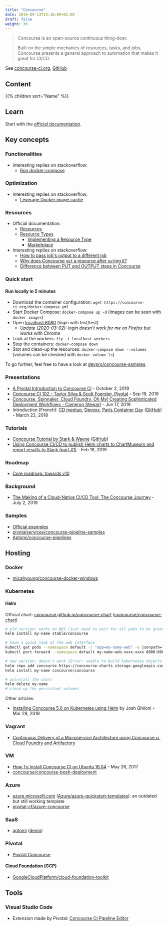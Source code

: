 ```yaml
---
title: "Concourse"
date: 2019-09-13T15:10:09+02:00
draft: false
weight: 30
---
```


> Concourse is an open-source continuous thing-doer.
>
> Built on the simple mechanics of resources, tasks, and jobs, Concourse presents a general approach to automation that makes it great for CI/CD.

See [concourse-ci.org](https://concourse-ci.org/), [GitHub](https://github.com/concourse/concourse)

## Content

{{% children sort="Name" %}}

## Learn

Start with the [official documentation](https://concourse-ci.org/docs.html).

## Key concepts

### Functionalities

- Interesting replies on stackoverflow:
  - [Run docker-compose](https://stackoverflow.com/questions/37919989/concourse-ci-how-to-run-functional-tests)

### Optimization

- Interesting replies on stackoverflow:
  - [Leverage Docker image cache](https://stackoverflow.com/questions/44475165/concourse-ci-leverage-docker-image-cache)

### Resources

- Official documentation:
  - [Resources](https://concourse-ci.org/resources.html)
  - [Resource Types](https://resource-types.concourse-ci.org/)
    - [Implementing a Resource Type](https://concourse-ci.org/implementing-resource-types.html)
    - [Marketplace](https://resource-types.concourse-ci.org/)
- Interesting replies on stackoverflow:
  - [How to pass job's output to a different job](https://stackoverflow.com/questions/42634934/concourse-how-to-pass-jobs-output-to-a-different-job)
  - [Why does Concourse `get` a resource after `put`ing it?](https://stackoverflow.com/questions/38964299/why-does-concourse-get-a-resource-after-puting-it)
  - [Difference between PUT and OUTPUT steps in Concourse](https://stackoverflow.com/questions/59142135/difference-between-put-and-output-steps-in-concourse)

### Quick start

#### Run locally in 5 minutes

- Download the container configuration: `wget https://concourse-ci.org/docker-compose.yml`
- Start Docker Compose: `docker-compose up -d` (images can be seen with `docker images`)
- Open [localhost:8080](http://localhost:8080/) (login with test/test)
  - _Update (2020-03-02): login doesn't work for me on Firefox but works with Chrome_
- Look at the workers:  `fly -t localhost workers`
- Stop the containers: `docker-compose down`
- Stot and clean-up the resources: `docker-compose down --volumes` (volumes can be checked with `docker volume ls`)

To go further, feel free to have a look at [devpro/concourse-samples](https://github.com/devpro/concourse-samples).

### Presentations

- [A Pivotal Introduction to Concourse CI](https://www.youtube.com/watch?v=0bi_EWzhPvs&amp=&feature=youtu.be) - October 2, 2019
- [Concourse CI 102 - Taylor Silva & Scott Foerster, Pivotal](https://www.youtube.com/watch?v=H-4pvC7t2AI) - Sep 19, 2019
- [Concourse, Spinnaker, Cloud Foundry, Oh My! Creating Sophisticated Deployment Workflows - Cameron Stewart](https://www.slideshare.net/Pivotal/concourse-spinnaker-cloud-foundry-oh-my-creating-sophisticated-deployment-workflows-cameron-stewart) - Jun 17, 2019
- Introduction (French): [CD meetup](https://www.youtube.com/watch?v=IytJAamVdCs), [Devoxx](https://www.youtube.com/watch?v=moiSC3gmCew), [Paris Container Day](https://www.youtube.com/watch?v=Qv9FsIlyN-U) ([GitHub](https://github.com/Kehrlann/concourse-demo)) - March 22, 2018

### Tutorials

- [Concourse Tutorial by Stark & Wayne](https://concoursetutorial.com/) ([GitHub](https://github.com/starkandwayne/concourse-tutorial/))
- [Using Concourse CI/CD to publish Helm charts to ChartMuseum and report results to Slack (part #1)](https://medium.com/aptomi/using-concourse-ci-cd-to-publish-helm-charts-to-chartmuseum-and-report-results-to-slack-part-1-19d64dc7394b) - Feb 19, 2019

### Roadmap

- [Core roadmap: towards v10](https://blog.concourse-ci.org/core-roadmap-towards-v10/)

### Background

- [The Making of a Cloud-Native CI/CD Tool: The Concourse Journey](https://content.pivotal.io/blog/the-making-of-a-cloud-native-ci-cd-tool-the-concourse-journey) - July 2, 2019

### Samples

- [Official examples](https://concourse-ci.org/examples.html)
- [pivotalservices/concourse-pipeline-samples](https://github.com/pivotalservices/concourse-pipeline-samples)
- [Aptomi/concourse-pipelines](https://github.com/Aptomi/concourse-pipelines)

## Hosting

### Docker

- [micahyoung/concourse-docker-windows](https://github.com/micahyoung/concourse-docker-windows)

### Kubernetes

#### Helm

Official chart: [concourse.github.io/concourse-chart](https://concourse.github.io/concourse-chart/) ([concourse/concourse-chart](https://github.com/concourse/concourse-chart))

```bash
# old version: works on AKS (just need to wait for all pods to be green, with attachment to pvc and startup)
helm install my-name stable/concourse

# have a quick look at the web interface
kubectl get pods --namespace default -l "app=my-name-web" -o jsonpath="{.items[0].metadata.name}"
kubectl port-forward --namespace default my-name-web-xxxx-xxxx 8080:8080

# new version: doesn't work (Error: unable to build kubernetes objects from release manifest: error validating "": error validating data: [unknown object type "nil" in ConfigMap.data.config-rbac.yml, unknown object type "nil" in ConfigMap.data.main-team.yml])
helm repo add concourse https://concourse-charts.storage.googleapis.com/
helm install my-name concourse/concourse

# uninstall the chart
helm delete my-name
# clean-up the persistant volumes
```

Other articles:

- [Installing Concourse 5.0 on Kubernetes using Helm](https://medium.com/concourse-ci/installing-concourse-5-0-on-pivotal-container-service-using-helm-9f20e4e1b8bf) by Josh Ghiloni - Mar 29, 2019

### Vagrant

- [Continuous Delivery of a Microservice Architecture using Concourse.ci, Cloud Foundry and Artifactory](https://specify.io/how-tos/concourse-ci-continious-integration-and-delivery-of-microservices)

### VM

- [How To Install Concourse CI on Ubuntu 16.04](https://www.digitalocean.com/community/tutorials/how-to-install-concourse-ci-on-ubuntu-16-04) - May 26, 2017
- [concourse/concourse-bosh-deployment](https://github.com/concourse/concourse-bosh-deployment)

### Azure

- [azure.microsoft.com](https://azure.microsoft.com/en-us/resources/templates/concourse-ci/) ([Azure/azure-quickstart-templates](https://github.com/Azure/azure-quickstart-templates/tree/master/concourse-ci/)): an outdated but still working template
- [pivotal-cf/azure-concourse](https://github.com/pivotal-cf/azure-concourse)

### SaaS

- [aptomi](https://aptomi.io/) ([demo](https://cd.demo.aptomi.io/))

### Pivotal

- [Pivotal Concourse](https://docs.pivotal.io/p-concourse/v5/)

#### Cloud Foundation (GCP)

- [GoogleCloudPlatform/cloud-foundation-toolkit](https://github.com/GoogleCloudPlatform/cloud-foundation-toolkit/tree/master/infra)

## Tools

### Visual Studio Code

- Extension made by Pivotal: [Concourse CI Pipeline Editor](https://marketplace.visualstudio.com/items?itemName=Pivotal.vscode-concourse)
